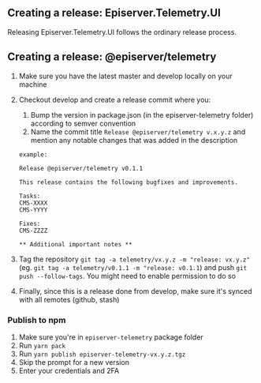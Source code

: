 ## Creating a release: Episerver.Telemetry.UI

Releasing Episerver.Telemetry.UI follows the ordinary release process.

## Creating a release: @episerver/telemetry

1. Make sure you have the latest master and develop locally on your machine
1. Checkout develop and create a release commit where you:
    1. Bump the version in package.json (in the episerver-telemetry folder) according to semver convention
    1. Name the commit title `Release @episerver/telemetry v.x.y.z` and mention any notable changes that was added in the description

    ```
    example:

    Release @episerver/telemetry v0.1.1

    This release contains the following bugfixes and improvements.

    Tasks:
    CMS-XXXX
    CMS-YYYY

    Fixes:
    CMS-ZZZZ

    ** Additional important notes **

    ```
1. Tag the repository `git tag -a telemetry/vx.y.z -m "release: vx.y.z"` (eg. `git tag -a telemetry/v0.1.1 -m "release: v0.1.1`) and push `git push --follow-tags`. You might need to enable permission to do so
1. Finally, since this is a release done from develop, make sure it's synced with all remotes (github, stash)

### Publish to npm
1. Make sure you're in `episerver-telemetry` package folder
1. Run `yarn pack`
1. Run `yarn publish episerver-telemetry-vx.y.z.tgz`
1. Skip the prompt for a new version
1. Enter your credentials and 2FA
